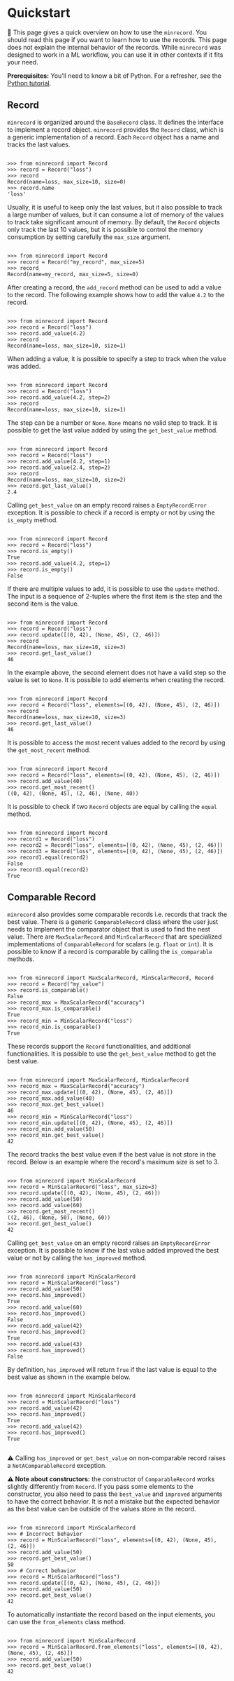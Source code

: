 # Quickstart

:book: This page gives a quick overview on how to use the `minrecord`.
You should read this page if you want to learn how to use the records.
This page does not explain the internal behavior of the records.
While `minrecord` was designed to work in a ML workflow, you can use it in other contexts if it fits
your need.

**Prerequisites:** You’ll need to know a bit of Python.
For a refresher, see the [Python tutorial](https://docs.python.org/tutorial/).

## Record

`minrecord` is organized around the `BaseRecord` class. It defines the interface to implement a
record object.
`minrecord` provides the `Record` class, which is a generic implementation of a record.
Each `Record` object has a name and tracks the last values.

```pycon

>>> from minrecord import Record
>>> record = Record("loss")
>>> record
Record(name=loss, max_size=10, size=0)
>>> record.name
'loss'

```

Usually, it is useful to keep only the last values, but it also possible to track a large number of
values, but it can consume a lot of memory of the values to track take significant amount of memory.
By default, the `Record` objects only track the last 10 values, but it is possible to control the
memory consumption by setting carefully the `max_size` argument.

```pycon

>>> from minrecord import Record
>>> record = Record("my_record", max_size=5)
>>> record
Record(name=my_record, max_size=5, size=0)

```

After creating a record, the `add_record` method can be used to add a value to the record.
The following example shows how to add the value `4.2` to the record.

```pycon

>>> from minrecord import Record
>>> record = Record("loss")
>>> record.add_value(4.2)
>>> record
Record(name=loss, max_size=10, size=1)

```

When adding a value, it is possible to specify a step to track when the value was added.

```pycon

>>> from minrecord import Record
>>> record = Record("loss")
>>> record.add_value(4.2, step=2)
>>> record
Record(name=loss, max_size=10, size=1)

```

The step can be a number or `None`. `None` means no valid step to track.
It is possible to get the last value added by using the `get_best_value` method.

```pycon

>>> from minrecord import Record
>>> record = Record("loss")
>>> record.add_value(4.2, step=1)
>>> record.add_value(2.4, step=2)
>>> record
Record(name=loss, max_size=10, size=2)
>>> record.get_last_value()
2.4

```

Calling `get_best_value` on an empty record raises a `EmptyRecordError` exception.
It is possible to check if a record is empty or not by using the `is_empty` method.

```pycon

>>> from minrecord import Record
>>> record = Record("loss")
>>> record.is_empty()
True
>>> record.add_value(4.2, step=1)
>>> record.is_empty()
False

```

If there are multiple values to add, it is possible to use the `update` method.
The input is a sequence of 2-tuples where the first item is the step and the second item is the
value.

```pycon

>>> from minrecord import Record
>>> record = Record("loss")
>>> record.update([(0, 42), (None, 45), (2, 46)])
>>> record
Record(name=loss, max_size=10, size=3)
>>> record.get_last_value()
46

```

In the example above, the second element does not have a valid step so the value is set to `None`.
It is possible to add elements when creating the record.

```pycon

>>> from minrecord import Record
>>> record = Record("loss", elements=[(0, 42), (None, 45), (2, 46)])
>>> record
Record(name=loss, max_size=10, size=3)
>>> record.get_last_value()
46

```

It is possible to access the most recent values added to the record by using the `get_most_recent`
method.

```pycon

>>> from minrecord import Record
>>> record = Record("loss", elements=[(0, 42), (None, 45), (2, 46)])
>>> record.add_value(40)
>>> record.get_most_recent()
((0, 42), (None, 45), (2, 46), (None, 40))

```

It is possible to check if two `Record` objects are equal by calling the `equal` method.

```pycon

>>> from minrecord import Record
>>> record1 = Record("loss")
>>> record2 = Record("loss", elements=[(0, 42), (None, 45), (2, 46)])
>>> record3 = Record("loss", elements=[(0, 42), (None, 45), (2, 46)])
>>> record1.equal(record2)
False
>>> record3.equal(record2)
True

```

## Comparable Record

`minrecord` also provides some comparable records i.e. records that track the best value.
There is a generic `ComparableRecord` class where the user just needs to implement the comparator
object that is used to find the nest value.
There are `MaxScalarRecord` and `MinScalarRecord` that are specialized implementations
of `ComparableRecord` for scalars (e.g. `float` or `int`).
It is possible to know if a record is comparable by calling the `is_comparable` methods.

```pycon

>>> from minrecord import MaxScalarRecord, MinScalarRecord, Record
>>> record = Record("my_value")
>>> record.is_comparable()
False
>>> record_max = MaxScalarRecord("accuracy")
>>> record_max.is_comparable()
True
>>> record_min = MinScalarRecord("loss")
>>> record_min.is_comparable()
True

```

These records support the `Record` functionalities, and additional functionalities.
It is possible to use the `get_best_value` method to get the best value.

```pycon

>>> from minrecord import MaxScalarRecord, MinScalarRecord
>>> record_max = MaxScalarRecord("accuracy")
>>> record_max.update([(0, 42), (None, 45), (2, 46)])
>>> record_max.add_value(40)
>>> record_max.get_best_value()
46
>>> record_min = MinScalarRecord("loss")
>>> record_min.update([(0, 42), (None, 45), (2, 46)])
>>> record_min.add_value(50)
>>> record_min.get_best_value()
42

```

The record tracks the best value even if the best value is not store in the record.
Below is an example where the record's maximum size is set to 3.

```pycon

>>> from minrecord import MinScalarRecord
>>> record = MinScalarRecord("loss", max_size=3)
>>> record.update([(0, 42), (None, 45), (2, 46)])
>>> record.add_value(50)
>>> record.add_value(60)
>>> record.get_most_recent()
((2, 46), (None, 50), (None, 60))
>>> record.get_best_value()
42

```

Calling `get_best_value` on an empty record raises an `EmptyRecordError` exception.
It is possible to know if the last value added improved the best value or not by calling the
`has_improved` method.

```pycon

>>> from minrecord import MinScalarRecord
>>> record = MinScalarRecord("loss")
>>> record.add_value(50)
>>> record.has_improved()
True
>>> record.add_value(60)
>>> record.has_improved()
False
>>> record.add_value(42)
>>> record.has_improved()
True
>>> record.add_value(43)
>>> record.has_improved()
False

```

By definition, `has_improved` will return `True` if the last value is equal to the best value as
shown in the example below.

```pycon

>>> from minrecord import MinScalarRecord
>>> record = MinScalarRecord("loss")
>>> record.add_value(42)
>>> record.has_improved()
True
>>> record.add_value(42)
>>> record.has_improved()
True


```

:warning: Calling `has_improved` or `get_best_value` on non-comparable record raises
a `NotAComparableRecord` exception.

**:warning: Note about constructors:** the constructor of `ComparableRecord` works slightly
differently from `Record`.
If you pass some elements to the constructor, you also need to pass the `best_value` and `improved`
arguments to have the correct behavior.
It is not a mistake but the expected behavior as the best value can be outside of the values store
in the record.

```pycon

>>> from minrecord import MinScalarRecord
>>> # Incorrect behavior
>>> record = MinScalarRecord("loss", elements=[(0, 42), (None, 45), (2, 46)])
>>> record.add_value(50)
>>> record.get_best_value()
50
>>> # Correct behavior
>>> record = MinScalarRecord("loss")
>>> record.update([(0, 42), (None, 45), (2, 46)])
>>> record.add_value(50)
>>> record.get_best_value()
42

```

To automatically instantiate the record based on the input elements, you can use the `from_elements`
class method.

```pycon

>>> from minrecord import MinScalarRecord
>>> record = MinScalarRecord.from_elements("loss", elements=[(0, 42), (None, 45), (2, 46)])
>>> record.add_value(50)
>>> record.get_best_value()
42

```
